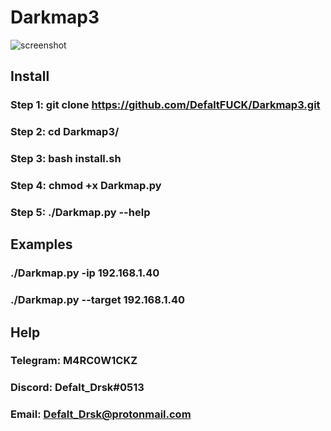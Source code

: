 # Darkmap3
![screenshot](https://github.com/DefaltFUCK/Darkmap3/blob/main/Screenshot%20from%202022-05-05%2018-35-16.png)


## Install 

### Step 1: git clone https://github.com/DefaltFUCK/Darkmap3.git

### Step 2: cd Darkmap3/

### Step 3: bash install.sh

### Step 4: chmod +x Darkmap.py

### Step 5: ./Darkmap.py --help


## Examples

### ./Darkmap.py -ip 192.168.1.40

### ./Darkmap.py --target 192.168.1.40


## Help

### Telegram: M4RC0W1CKZ

### Discord: Defalt_Drsk#0513

### Email: Defalt_Drsk@protonmail.com
